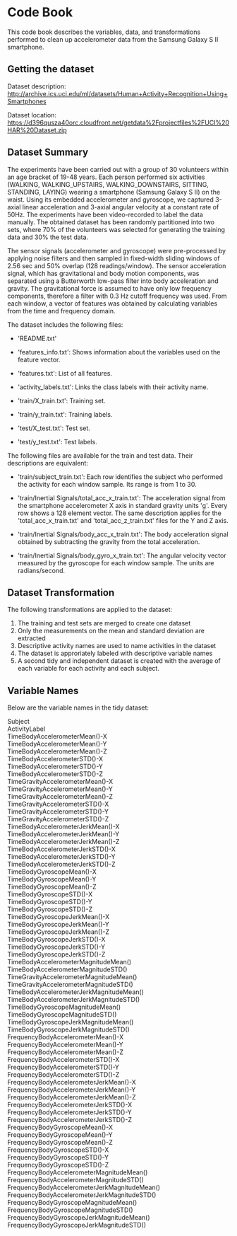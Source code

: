 # Code Book

This code book describes the variables, data, and transformations performed to clean up accelerometer data from the Samsung Galaxy S II smartphone.

## <a name="getDataset">Getting the dataset</a>
Dataset description: http://archive.ics.uci.edu/ml/datasets/Human+Activity+Recognition+Using+Smartphones

Dataset location: https://d396qusza40orc.cloudfront.net/getdata%2Fprojectfiles%2FUCI%20HAR%20Dataset.zip 

## Dataset Summary
The experiments have been carried out with a group of 30 volunteers within an age bracket of 19-48 years. Each person performed six activities (WALKING, WALKING_UPSTAIRS, WALKING_DOWNSTAIRS, SITTING, STANDING, LAYING) wearing a smartphone (Samsung Galaxy S II) on the waist. Using its embedded accelerometer and gyroscope, we captured 3-axial linear acceleration and 3-axial angular velocity at a constant rate of 50Hz. The experiments have been video-recorded to label the data manually. The obtained dataset has been randomly partitioned into two sets, where 70% of the volunteers was selected for generating the training data and 30% the test data. 

The sensor signals (accelerometer and gyroscope) were pre-processed by applying noise filters and then sampled in fixed-width sliding windows of 2.56 sec and 50% overlap (128 readings/window). The sensor acceleration signal, which has gravitational and body motion components, was separated using a Butterworth low-pass filter into body acceleration and gravity. The gravitational force is assumed to have only low frequency components, therefore a filter with 0.3 Hz cutoff frequency was used. From each window, a vector of features was obtained by calculating variables from the time and frequency domain. 

The dataset includes the following files:

- 'README.txt'

- 'features_info.txt': Shows information about the variables used on the feature vector.

- 'features.txt': List of all features.

- 'activity_labels.txt': Links the class labels with their activity name.

- 'train/X_train.txt': Training set.

- 'train/y_train.txt': Training labels.

- 'test/X_test.txt': Test set.

- 'test/y_test.txt': Test labels.
 
The following files are available for the train and test data. Their descriptions are equivalent: 

- 'train/subject_train.txt': Each row identifies the subject who performed the activity for each window sample. Its range is from 1 to 30. 

- 'train/Inertial Signals/total_acc_x_train.txt': The acceleration signal from the smartphone accelerometer X axis in standard gravity units 'g'. Every row shows a 128 element vector. The same description applies for the 'total_acc_x_train.txt' and 'total_acc_z_train.txt' files for the Y and Z axis. 

- 'train/Inertial Signals/body_acc_x_train.txt': The body acceleration signal obtained by subtracting the gravity from the total acceleration. 

- 'train/Inertial Signals/body_gyro_x_train.txt': The angular velocity vector measured by the gyroscope for each window sample. The units are radians/second. 
 
## Dataset Transformation
The following transformations are applied to the dataset:

1. The training and test sets are merged to create one dataset
2. Only the measurements on the mean and standard deviation are extracted
3. Descriptive activity names are used to name activities in the dataset
4. The dataset is approriately labeled with descriptive variable names
5. A second tidy and independent dataset is created with the average of each variable for each activity and each subject.

## Variable Names
Below are the variable names in the tidy dataset:

Subject                                       
ActivityLabel                                
TimeBodyAccelerometerMean()-X                 
TimeBodyAccelerometerMean()-Y                
TimeBodyAccelerometerMean()-Z                 
TimeBodyAccelerometerSTD()-X                 
TimeBodyAccelerometerSTD()-Y                  
TimeBodyAccelerometerSTD()-Z                 
TimeGravityAccelerometerMean()-X              
TimeGravityAccelerometerMean()-Y             
TimeGravityAccelerometerMean()-Z              
TimeGravityAccelerometerSTD()-X              
TimeGravityAccelerometerSTD()-Y               
TimeGravityAccelerometerSTD()-Z              
TimeBodyAccelerometerJerkMean()-X             
TimeBodyAccelerometerJerkMean()-Y            
TimeBodyAccelerometerJerkMean()-Z             
TimeBodyAccelerometerJerkSTD()-X             
TimeBodyAccelerometerJerkSTD()-Y              
TimeBodyAccelerometerJerkSTD()-Z             
TimeBodyGyroscopeMean()-X                     
TimeBodyGyroscopeMean()-Y                    
TimeBodyGyroscopeMean()-Z                     
TimeBodyGyroscopeSTD()-X                     
TimeBodyGyroscopeSTD()-Y                      
TimeBodyGyroscopeSTD()-Z                     
TimeBodyGyroscopeJerkMean()-X                 
TimeBodyGyroscopeJerkMean()-Y                
TimeBodyGyroscopeJerkMean()-Z                 
TimeBodyGyroscopeJerkSTD()-X                 
TimeBodyGyroscopeJerkSTD()-Y                  
TimeBodyGyroscopeJerkSTD()-Z                 
TimeBodyAccelerometerMagnitudeMean()          
TimeBodyAccelerometerMagnitudeSTD()          
TimeGravityAccelerometerMagnitudeMean()       
TimeGravityAccelerometerMagnitudeSTD()       
TimeBodyAccelerometerJerkMagnitudeMean()      
TimeBodyAccelerometerJerkMagnitudeSTD()      
TimeBodyGyroscopeMagnitudeMean()              
TimeBodyGyroscopeMagnitudeSTD()              
TimeBodyGyroscopeJerkMagnitudeMean()          
TimeBodyGyroscopeJerkMagnitudeSTD()          
FrequencyBodyAccelerometerMean()-X            
FrequencyBodyAccelerometerMean()-Y           
FrequencyBodyAccelerometerMean()-Z            
FrequencyBodyAccelerometerSTD()-X            
FrequencyBodyAccelerometerSTD()-Y             
FrequencyBodyAccelerometerSTD()-Z            
FrequencyBodyAccelerometerJerkMean()-X        
FrequencyBodyAccelerometerJerkMean()-Y       
FrequencyBodyAccelerometerJerkMean()-Z        
FrequencyBodyAccelerometerJerkSTD()-X        
FrequencyBodyAccelerometerJerkSTD()-Y         
FrequencyBodyAccelerometerJerkSTD()-Z        
FrequencyBodyGyroscopeMean()-X                
FrequencyBodyGyroscopeMean()-Y               
FrequencyBodyGyroscopeMean()-Z                
FrequencyBodyGyroscopeSTD()-X                
FrequencyBodyGyroscopeSTD()-Y                 
FrequencyBodyGyroscopeSTD()-Z                
FrequencyBodyAccelerometerMagnitudeMean()     
FrequencyBodyAccelerometerMagnitudeSTD()     
FrequencyBodyAccelerometerJerkMagnitudeMean()
FrequencyBodyAccelerometerJerkMagnitudeSTD()
FrequencyBodyGyroscopeMagnitudeMean()         
FrequencyBodyGyroscopeMagnitudeSTD()         
FrequencyBodyGyroscopeJerkMagnitudeMean()     
FrequencyBodyGyroscopeJerkMagnitudeSTD() 
